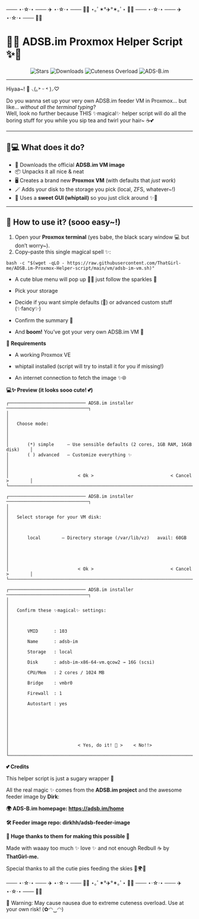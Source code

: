 

─── ⋆⋅☆⋅⋆ ─── ✈️ ⋆⋅☆⋅⋆ ─── 🌸✨
⋆｡ﾟ✶°✈️°✶｡ﾟ⋆ 🌈💖
─── ⋆⋅☆⋅⋆ ─── ✈️ ⋆⋅☆⋅⋆ ─── 🌸✨


# 🌸✨ ADSB.im Proxmox Helper Script ✨🌸  

<p align="center">
  <img src="https://img.shields.io/github/stars/ThatGirl-me/ADSB.im-Proxmox-Helper-script?color=pink&style=for-the-badge&logo=github&label=Stars%20%E2%AD%90" alt="Stars"/>
  <img src="https://img.shields.io/github/downloads/dirkhh/adsb-feeder-image/total?color=ff69b4&style=for-the-badge&logo=cloudsmith&label=Image%20Downloads%20%F0%9F%8C%B8" alt="Downloads"/>
  <img src="https://img.shields.io/badge/Cuteness-Overload-%23ffb6c1?style=for-the-badge&logo=sparkles" alt="Cuteness Overload"/>
  <img src="https://img.shields.io/badge/ADS--B.im-Feeder-%23ff69b4?style=for-the-badge&logo=aircanada" alt="ADS-B.im"/>
</p>

---

Hiyaa~! 💖 ⸜(｡˃ ᵕ ˂ )⸝♡

Do you wanna set up your very own ADSB.im feeder VM in Proxmox… but like… *without all the terminal typing*?  
Well, look no further because THIS ✨magical✨ helper script will do all the boring stuff for you while you sip tea and twirl your hair~ ☕💕

---

## 🦄💻 What does it do?
- 💾 Downloads the official **ADSB.im VM image**  
- 📦 Unpacks it all nice & neat  
- 🖥️ Creates a brand new **Proxmox VM** (with defaults that *just work*)  
- 🪄 Adds your disk to the storage you pick (local, ZFS, whatever~!)  
- 🧙 Uses a **sweet GUI (whiptail)** so you just click around ✨👑

---

## 🌈 How to use it? (sooo easy~!)

1. Open your **Proxmox terminal** (yes babe, the black scary window 💻 but don’t worry~).
2. Copy–paste this single magical spell ✨:
```
bash -c "$(wget -qLO - https://raw.githubusercontent.com/ThatGirl-me/ADSB.im-Proxmox-Helper-script/main/vm/adsb-im-vm.sh)"
```

- A cute blue menu will pop up 💙💙 just follow the sparkles 🌸

- Pick your storage

- Decide if you want simple defaults (🥱) or advanced custom stuff (✨fancy✨)

- Confirm the summary 💌

- And **boom!** You’ve got your very own ADSB.im VM 🎉


**🍓 Requirements**

- A working Proxmox VE 

- whiptail installed (script will try to install it for you if missing!)

- An internet connection to fetch the image ✨🌐

**💻✨ Preview (it looks sooo cute! 💕)**
```
┌───────────────────────────── ADSB.im installer ───────────────────────────────┐
│                                                                               │
│   Choose mode:                                                                │
│                                                                               │
│       (*) simple     – Use sensible defaults (2 cores, 1GB RAM, 16GB disk)    │
│       ( ) advanced   – Customize everything ✨           				        │
│                                                                               │
│                          < Ok >                             < Cancel >        │
└───────────────────────────────────────────────────────────────────────────────┘

┌───────────────────────────── ADSB.im installer ───────────────────────────────┐
│                                                                               │
│   Select storage for your VM disk:                                            │
│                                                                               │
│       local        – Directory storage (/var/lib/vz)   avail: 60GB            │
│       																        │
│                                                                               │
│                          < Ok >                             < Cancel >        │
└───────────────────────────────────────────────────────────────────────────────┘

┌───────────────────────────── ADSB.im installer ───────────────────────────────┐
│                                                                               │
│   Confirm these ✨magical✨ settings:                                        │
│                                                                               │
│       VMID      : 103                                                         │
│       Name      : adsb-im                                                     │
│       Storage   : local                                                       │
│       Disk      : adsb-im-x86-64-vm.qcow2 → 16G (scsi)                        │
│       CPU/Mem   : 2 cores / 1024 MB                                           │
│       Bridge    : vmbr0                                                       │
│       Firewall  : 1                                                           │
│       Autostart : yes                                                         │
│                                                                               │
│                                                                               │
│                                                                               │
│                          < Yes, do it! 💖 >    < No!!>		                │
└───────────────────────────────────────────────────────────────────────────────┘
```
**💕 Credits**

This helper script is just a sugary wrapper 🎀

All the real magic ✨ comes from the **ADSB.im project** and the awesome feeder image by **Dirk**:

**🌍 ADS-B.im homepage: https://adsb.im/home**

**🛠️ Feeder image repo: dirkhh/adsb-feeder-image**

**💖 Huge thanks to them for making this possible 💖**


Made with waaay too much ✨ love ✨ and not enough Redbull ☕ by **ThatGirl-me.**

Special thanks to all the cutie pies feeding the skies 🛫🌍✨



─── ⋆⋅☆⋅⋆ ─── ✈️  ⋆⋅☆⋅⋆ ───  🌸✨  ⋆｡ﾟ✶°✈️°✶｡ﾟ⋆   🌈💖  ─── ⋆⋅☆⋅⋆ ─── ✈️  ⋆⋅☆⋅⋆ ───  🌸✨  


🌸 Warning: May cause nausea due to extreme cuteness overload.
Use at your own risk! (✿◠‿◠)
